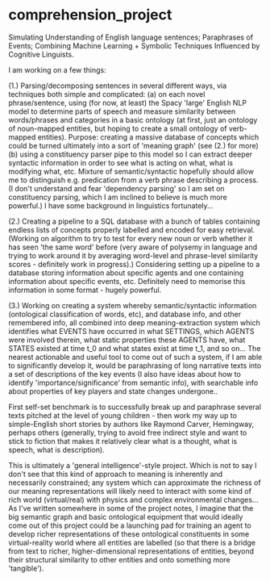 # comprehension_project
Simulating Understanding of English language sentences; Paraphrases of Events; Combining Machine Learning + Symbolic Techniques Influenced by Cognitive Linguists.

I am working on a few things:

  (1.) Parsing/decomposing sentences in several different ways, via techniques both simple and complicated:
      (a) on each novel phrase/sentence, using (for now, at least) the Spacy 'large' English NLP model to determine parts of speech and measure similarity between words/phrases and categories in a basic ontology (at first, just an ontology of noun-mapped entities, but hoping to create a small ontology of verb-mapped entities). Purpose: creating a massive database of concepts which could be turned ultimately into a sort of 'meaning graph' (see (2.) for more)
      (b) using a constituency parser pipe to this model so I can extract deeper syntactic information in order to see what is acting on what, what is modifying what, etc. Mixture of semantic/syntactic hopefully should allow me to distinguish e.g. predication from a verb phrase describing a process. (I don't understand and fear 'dependency parsing' so I am set on constituency parsing, which I am inclined to believe is much more powerful.) I have some background in linguistics fortunately...

  (2.) Creating a pipeline to a SQL database with a bunch of tables containing endless lists of concepts properly labelled and encoded for easy retrieval. (Working on algorithm to try to test for every new noun or verb whether it has seen 'the same word' before (very aware of polysemy in language and trying to work around it by averaging word-level and phrase-level similarity scores - definitely work in progress).) Considering setting up a pipeline to a database storing information about specific agents and one containing information about specific events, etc. Definitely need to memorise this information in some format - hugely powerful.
  
  (3.) Working on creating a system whereby semantic/syntactic information (ontological classification of words, etc), and database info, and other remembered info, all combined into deep meaning-extraction system which identifies what EVENTS have occurred in what SETTINGS, which AGENTS were involved therein, what static properties these AGENTS have, what STATES existed at time t_0 and what states exist at time t_1, and so on... The nearest actionable and useful tool to come out of such a system, if I am able to significantly develop it, would be paraphrasing of long narrative texts into a set of descriptions of the key events (I also have ideas about how to identify 'importance/significance' from semantic info), with searchable info about properties of key players and state changes undergone..

First self-set benchmark is to successfully break up and paraphrase several texts pitched at the level of young children - then work my way up to simple-English short stories by authors like Raymond Carver, Hemingway, perhaps others (generally, trying to avoid free indirect style and want to stick to fiction that makes it relatively clear what is a thought, what is speech, what is description).

This is ultimately a 'general intelligence'-style project. Which is not to say I don't see that this kind of approach to meaning is inherently and necessarily constrained; any system which can approximate the richness of our meaning representations will likely need to interact with some kind of rich world (virtual/real) with physics and complex environmental changes... As I've written somewhere in some of the project notes, I imagine that the big semantic graph and basic ontological equipment that would ideally come out of this project could be a launching pad for training an agent to develop richer representations of these ontological constituents in some virtual-reality world where all entities are labelled (so that there is a bridge from text to richer, higher-dimensional representations of entities, beyond their structural similarity to other entities and onto something more 'tangible').
